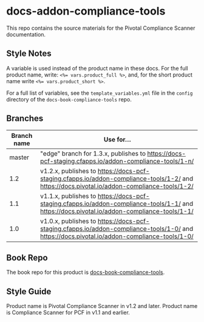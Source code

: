 # docs-addon-compliance-tools

This repo contains the source materials for the Pivotal Compliance Scanner documentation.

## Style Notes

A variable is used instead of the product name in these docs.
For the full product name, write: `<%= vars.product_full %>`,
and, for the short product name write `<%= vars.product_short %>`.

For a full list of variables, see the `template_variables.yml` file in the `config`
directory of the `docs-book-compliance-tools` repo.

## Branches

| Branch name | Use for… |
|-------------| ------|
| master      | "edge" branch for 1.3.x, publishes to https://docs-pcf-staging.cfapps.io/addon-compliance-tools/1-n/
| 1.2 | v1.2.x, publishes to https://docs-pcf-staging.cfapps.io/addon-compliance-tools/1-2/ and https://docs.pivotal.io/addon-compliance-tools/1-2/ |
| 1.1 | v1.1.x, publishes to https://docs-pcf-staging.cfapps.io/addon-compliance-tools/1-1/ and https://docs.pivotal.io/addon-compliance-tools/1-1/ |
| 1.0 | v1.0.x, publishes to https://docs-pcf-staging.cfapps.io/addon-compliance-tools/1-0/ and https://docs.pivotal.io/addon-compliance-tools/1-0/ |            

## Book Repo

The book repo for this product is [docs-book-compliance-tools](https://github.com/pivotal-cf/docs-book-compliance-tools).

## Style Guide

Product name is Pivotal Compliance Scanner in v1.2 and later.
Product name is Compliance Scanner for PCF in v1.1 and earlier.
